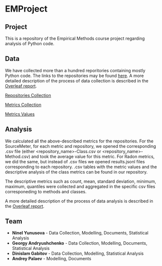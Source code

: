 # EMProject

## Project
This is a repository of the Empirical Methods course project regarding analysis of Python code.  

## Data
We have collected more than a hundred reporitories containing mostly Python code. The links to the repositories may be found [here](MetricsCalculation/Repos/). A more detailed description of the process of data collection is described in the [Overleaf report](https://www.overleaf.com/project/65006cc84a750f7e0aa6a12c).  

[Repositories Collection](RepositoriesCollection/)  

[Metrics Collection](MetricsCollection/)  

[Metrics Values](data/)  

## Analysis

We calculated all the above-described metrics for the repositories. For the SourceMeter, for each metric and repository, we opened the corresponding .csv file (either <repository\_name>-Class.csv or <repository\_name>-Method.csv) and took the average value for this metric. For Radon metrics, we did the same, but instead of .csv files we opened results.jsonl files corresponding to each repository. .csv tables with the metric values and the descriptive analysis of the class metrics can be found in our repository.  

The descriptive metrics such as count, mean, standard deviation, minimum, maximum, quantiles were collected and aggregated in the specific csv files corresponeding to methods and classes.  

A more detailed description of the process of data analysis is described in the [Overleaf report](https://www.overleaf.com/project/65006cc84a750f7e0aa6a12c). 

## Team
* **Ninel Yunusova** - Data Collection, Modelling, Documents, Statistical Analysis
* **Georgy Andryushchenko** - Data Collection, Modelling, Documents, Statistical Analysis
* **Dinislam Gabitov** - Data Collection, Modelling, Statistical Analysis
* **Andrey Palaev** - Modelling, Documents
